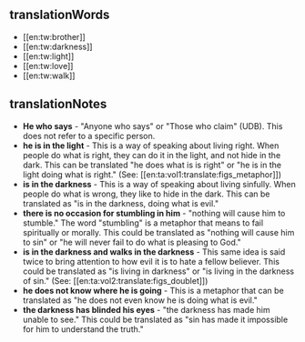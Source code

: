 ## translationWords

* [[en:tw:brother]]
* [[en:tw:darkness]]
* [[en:tw:light]]
* [[en:tw:love]]
* [[en:tw:walk]]

## translationNotes

* **He who says** - "Anyone who says" or "Those who claim" (UDB). This does not refer to a specific person.
* **he is in the light** - This is a way of speaking about living right. When people do what is right, they can do it in the light, and not hide in the dark. This can be translated "he does what is is right" or "he is in the light doing what is right." (See: [[en:ta:vol1:translate:figs_metaphor]])
* **is in the darkness** - This is a way of speaking about living sinfully. When people do what is wrong, they like to hide in the dark. This can be translated as "is in the darkness, doing what is evil."
* **there is no occasion for stumbling in him** - "nothing will cause him to stumble." The word "stumbling" is a metaphor that means to fail spiritually or morally. This could be translated as  "nothing will cause him to sin" or "he will never fail to do what is pleasing to God."
* **is in the darkness and walks in the darkness** - This same idea is said twice to bring attention to how evil it is to hate a fellow believer. This could be translated as "is living in darkness" or "is living in the darkness of sin." (See: [[en:ta:vol2:translate:figs_doublet]])
* **he does not know where he is going** - This is a metaphor that can be translated as "he does not even know he is doing what is evil."
* **the darkness has blinded his eyes** - "the darkness has made him unable to see."  This could be translated as "sin has made it impossible for him to understand the truth."
